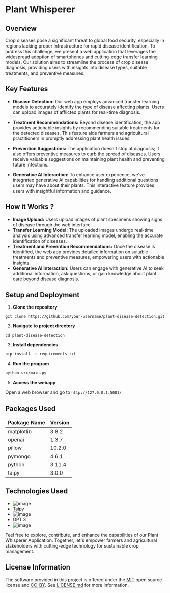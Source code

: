 # Plant Whisperer

## Overview
Crop diseases pose a significant threat to global food security, especially in regions lacking proper infrastructure for rapid disease identification. To address this challenge, we present a web application that leverages the widespread adoption of smartphones and cutting-edge transfer learning models. Our solution aims to streamline the process of crop disease diagnosis, providing users with insights into disease types, suitable treatments, and preventive measures.

## Key Features
- **Disease Detection:** Our web app employs advanced transfer learning models to accurately identify the type of disease affecting plants. Users can upload images of afflicted plants for real-time diagnosis.

- **Treatment Recommendations:** Beyond disease identification, the app provides actionable insights by recommending suitable treatments for the detected diseases. This feature aids farmers and agricultural practitioners in promptly addressing plant health issues.

- **Prevention Suggestions:** The application doesn't stop at diagnosis; it also offers preventive measures to curb the spread of diseases. Users receive valuable suggestions on maintaining plant health and preventing future infections.

- **Generative AI Interaction:** To enhance user experience, we've integrated generative AI capabilities for handling additional questions users may have about their plants. This interactive feature provides users with insightful information and guidance.

## How it Works ?

- **Image Upload:** Users upload images of plant specimens showing signs of disease through the web interface.
- **Transfer Learning Model:** The uploaded images undergo real-time analysis using advanced transfer learning model, enabling the accurate identification of diseases.
- **Treatment and Prevention Recommendations:** Once the disease is identified, the web app provides detailed information on suitable treatments and preventive measures, empowering users with actionable insights.
- **Generative AI Interaction:** Users can engage with generative AI to seek additional information, ask questions, or gain knowledge about plant care beyond disease diagnosis.

## Setup and Deployment
1. **Clone the repository**
  
```terminal
git clone https://github.com/your-username/plant-disease-detection.git
```

2. **Navigate to project directory**

```terminal
cd plant-disease-detection
```

3. **Install dependencies**

```terminal
pip install -r requirements.txt
```

4. **Run the program**

```terminal
python src/main.py
```

5. **Access the webapp**

Open a web browser and go to `http://127.0.0.1:5001/`

## Packages Used

|Package Name|Version|
|--------------|--------------|
|matplotlib|3.8.2|
|openai|1.3.7|
|pillow|10.2.0|
|pymongo|4.6.1|
|python|3.11.4|
|taipy|3.0.0|

## Technologies Used


- ![image](https://img.shields.io/badge/Python-FFD43B?style=for-the-badge&logo=python&logoColor=blue)
- Taipy
- ![image](https://img.shields.io/badge/GIT-E44C30?style=for-the-badge&logo=git&logoColor=white)
- GPT 3
- ![image](https://img.shields.io/badge/MongoDB-4EA94B?style=for-the-badge&logo=mongodb&logoColor=white)


Feel free to explore, contribute, and enhance the capabilities of our Plant Whisperer Application. Together, let's empower farmers and agricultural stakeholders with cutting-edge technology for sustainable crop management.

## License Information  
The software provided in this project is offered under the [MIT](https://opensource.org/license/mit/) open source license and [CC-BY](https://creativecommons.org/about/cclicenses/#:~:text=CC%20BY%3A%20This%20license%20allows,license%20allows%20for%20commercial%20use.). See [LICENSE.md](LICENSE.md) for more information.
